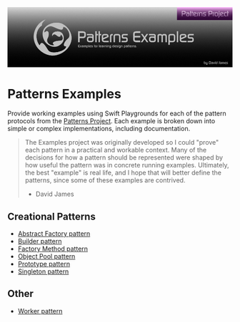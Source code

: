 ![ViewQuery](./web/PatternsExamplesBanner.png) 

Patterns Examples
=================

Provide working examples using Swift Playgrounds for each of the pattern protocols from the [Patterns Project](https://github.com/davidbjames/Patterns). Each example is broken down into simple or complex implementations, including documentation.

> The Examples project was originally developed so I could "prove" each pattern in a practical and workable context. Many of the decisions for how a pattern should be represented were shaped by how useful the pattern was in concrete running examples. Ultimately, the best "example" is real life, and I hope that will better define the patterns, since some of these examples are contrived.
> - David James

Creational Patterns
-------------------

* [Abstract Factory pattern](/PatternsExamples/CreationalPatterns.playground/Pages/AbstractFactory.xcplaygroundpage/Contents.swift)
* [Builder pattern](/PatternsExamples/CreationalPatterns.playground/Pages/Builder.xcplaygroundpage/Contents.swift)
* [Factory Method pattern](/PatternsExamples/CreationalPatterns.playground/Pages/FactoryMethod.xcplaygroundpage/Contents.swift)
* [Object Pool pattern](/PatternsExamples/CreationalPatterns.playground/Pages/ObjectPool.xcplaygroundpage/Contents.swift)
* [Prototype pattern](/PatternsExamples/CreationalPatterns.playground/Pages/Prototype.xcplaygroundpage/Contents.swift)
* [Singleton pattern](/PatternsExamples/CreationalPatterns.playground/Pages/Singleton.xcplaygroundpage/Contents.swift)

Other
-----

* [Worker pattern](/PatternsExamples/OtherPatterns.playground/Pages/Worker.xcplaygroundpage/Contents.swift)
